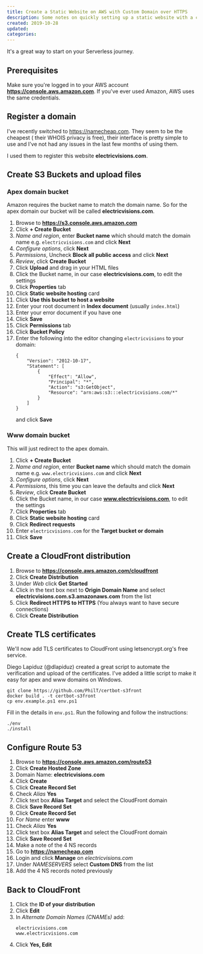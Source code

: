 ```yaml
---
title: Create a Static Website on AWS with Custom Domain over HTTPS
description: Some notes on quickly setting up a static website with a custom apex & www domain over HTTPS/TLS using Amazon S3, Route 53, CloudFront and Let's Encrypt Certificate Authority.
created: 2019-10-28
updated:
categories:
---
```


It's a great way to start on your Serverless journey.

## Prerequisites

Make sure you're logged in to your AWS account **https://console.aws.amazon.com**.
If you've ever used Amazon, AWS uses the same credentials.

## Register a domain

I've recently switched to https://namecheap.com. They seem to be the cheapest (
their WHOIS privacy is free), their interface is pretty simple to use and
I've not had any issues in the last few months of using them.

I used them to register this website **electricvisions.com**.

## Create S3 Buckets and upload files

### Apex domain bucket

Amazon requires the bucket name to match the domain name.
So for the apex domain our bucket will be called **electricvisions.com**.

1. Browse to **https://s3.console.aws.amazon.com**
1. Click **+ Create Bucket**
1. *Name and region*, enter **Bucket name** which should match the domain name e.g. `electricvisions.com` and click **Next**
1. *Configure options*, click **Next**
1. *Permissions*, Uncheck **Block all public access** and click **Next**
1. *Review*, click **Create Bucket**
1. Click **Upload** and drag in your HTML files
1. Click the Bucket name, in our case **electricvisions.com**, to edit the settings
1. Click **Properties** tab
1. Click **Static website hosting** card
1. Click **Use this bucket to host a website**
1. Enter your root document in **Index document** (usually `index.html`)
1. Enter your error document if you have one
1. Click **Save**
1. Click **Permissions** tab
1. Click **Bucket Policy**
1. Enter the following into the editor changing `electricvisions` to your domain:
    ```
    {
        "Version": "2012-10-17",
        "Statement": [
            {
                "Effect": "Allow",
                "Principal": "*",
                "Action": "s3:GetObject",
                "Resource": "arn:aws:s3:::electricvisions.com/*"
            }
        ]
    }
    ```
   and click **Save**

### Www domain bucket

This will just redirect to the apex domain.

1. Click **+ Create Bucket**
1. *Name and region*, enter **Bucket name** which should match the domain name e.g. `www.electricvisions.com` and click **Next**
1. *Configure options*, click **Next**
1. *Permissions*, this time you can leave the defaults and click **Next**
1. *Review*, click **Create Bucket**
1. Click the Bucket name, in our case **www.electricvisions.com**, to edit the settings
1. Click **Properties** tab
1. Click **Static website hosting** card
1. Click **Redirect requests**
1. Enter `electricvisions.com` for the **Target bucket or domain**
1. Click **Save**

## Create a CloudFront distribution

1. Browse to **https://console.aws.amazon.com/cloudfront**
1. Click **Create Distribution**
1. Under *Web* click **Get Started**
1. Click in the text box next to **Origin Domain Name** and select
   **electricvisions.com.s3.amazonaws.com** from the list
1. Click **Redirect HTTPS to HTTPS** (You always want to have secure connections)
1. Click **Create Distribution**

## Create TLS certificates

We'll now add TLS certificates to CloudFront using letsencrypt.org's free
service.

Diego Lapiduz (@dlapiduz) created a great script to automate the verification
and upload of the certificates. I've added a little script to make it easy for
apex and www domains on Windows.

```
git clone https://github.com/PhilT/certbot-s3front
docker build . -t certbot-s3front
cp env.example.ps1 env.ps1
```

Fill in the details in `env.ps1`. Run the following and follow the
instructions:

```
./env
./install
```

## Configure Route 53

1. Browse to **https://console.aws.amazon.com/route53**
1. Click **Create Hosted Zone**
1. Domain Name: **electricvisions.com**
1. Click **Create**
1. Click **Create Record Set**
1. Check *Alias* **Yes**
1. Click text box **Alias Target** and select the CloudFront domain
1. Click **Save Record Set**
1. Click **Create Record Set**
1. For *Name* enter **www**
1. Check *Alias* **Yes**
1. Click text box **Alias Target** and select the CloudFront domain
1. Click **Save Record Set**
1. Make a note of the 4 NS records
1. Go to **https://namecheap.com**
1. Login and click **Manage** on *electricvisions.com*
1. Under *NAMESERVERS* select **Custom DNS** from the list
1. Add the 4 NS records noted previously

## Back to CloudFront

1. Click the **ID of your distribution**
1. Click **Edit**
1. In *Alternate Domain Names (CNAMEs)* add:
    ```
    electricvisions.com
    www.electricvisions.com
    ```
1. Click **Yes, Edit**
